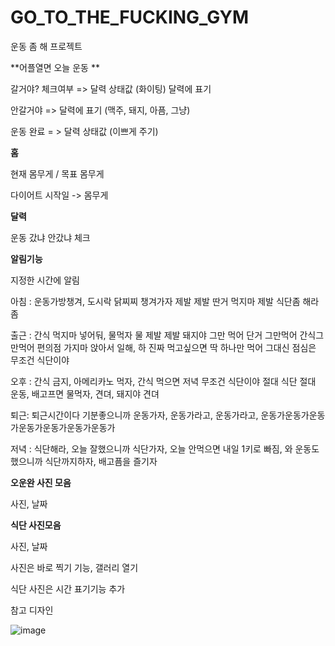 # GO_TO_THE_FUCKING_GYM
운동 좀 해 프로젝트

**어플열면 오늘 운동 **

갈거야? 체크여부  => 달력 상태값 (화이팅) 달력에 표기 

안갈거야 => 달력에 표기 (맥주, 돼지, 아픔, 그냥)

운동 완료 = > 달력 상태값 (이쁘게 주기)


**홈**

현재 몸무게 / 목표 몸무게

다이어트 시작일 -> 몸무게


**달력**

운동 갔냐 안갔냐 체크


**알림기능**

지정한 시간에 알림 

아침 : 운동가방챙겨, 도시락 닭찌찌 챙겨가자 제발 제발 딴거 먹지마 제발 식단좀 해라 좀

출근 : 간식 먹지마 넣어둬, 물먹자 물 제발 제발 돼지야 그만 먹어 단거 그만먹어 간식그만먹어 편의점 가지마 앉아서 일해, 하 진짜 먹고싶으면 딱 하나만 먹어 그대신 점심은 무조건 식단이야

오후 : 간식 금지, 아메리카노 먹자, 간식 먹으면 저녁 무조건 식단이야 절대 식단 절대 운동, 배고프면 물먹자, 견뎌, 돼지야 견뎌

퇴근: 퇴근시간이다 기분좋으니까 운동가자, 운동가라고, 운동가라고, 운동가운동가운동가운동가운동가운동가운동가

저녁 : 식단해라, 오늘 잘했으니까 식단가자, 오늘 안먹으면 내일 1키로 빠짐, 와 운동도했으니까 식단까지하자, 배고픔을 즐기자



**오운완 사진 모음**

사진, 날짜


**식단 사진모음**

사진, 날짜


사진은 바로 찍기 기능, 갤러리 열기

식단 사진은 시간 표기기능 추가 




참고 디자인

![image](https://github.com/AmericanoJelly/GO_TO_THE_FUCKING_GYM/assets/87961179/ef8348f1-a97d-41c1-acc5-1f76c3f568e1)
